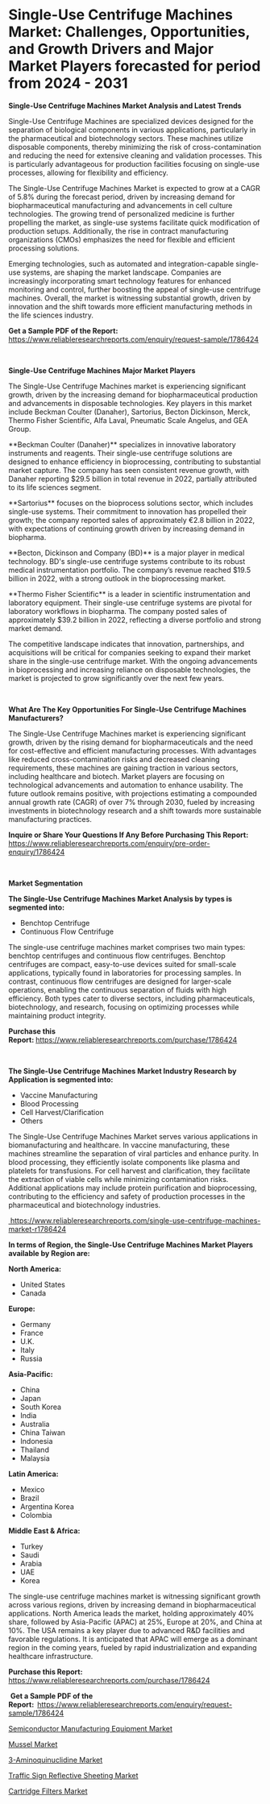 <p><h1>Single-Use Centrifuge Machines Market: Challenges, Opportunities, and Growth Drivers and Major Market Players forecasted for period from 2024 - 2031</h1></p><p><strong>Single-Use Centrifuge Machines Market Analysis and Latest Trends</strong></p>
<p><p>Single-Use Centrifuge Machines are specialized devices designed for the separation of biological components in various applications, particularly in the pharmaceutical and biotechnology sectors. These machines utilize disposable components, thereby minimizing the risk of cross-contamination and reducing the need for extensive cleaning and validation processes. This is particularly advantageous for production facilities focusing on single-use processes, allowing for flexibility and efficiency.</p><p>The Single-Use Centrifuge Machines Market is expected to grow at a CAGR of 5.8% during the forecast period, driven by increasing demand for biopharmaceutical manufacturing and advancements in cell culture technologies. The growing trend of personalized medicine is further propelling the market, as single-use systems facilitate quick modification of production setups. Additionally, the rise in contract manufacturing organizations (CMOs) emphasizes the need for flexible and efficient processing solutions.</p><p>Emerging technologies, such as automated and integration-capable single-use systems, are shaping the market landscape. Companies are increasingly incorporating smart technology features for enhanced monitoring and control, further boosting the appeal of single-use centrifuge machines. Overall, the market is witnessing substantial growth, driven by innovation and the shift towards more efficient manufacturing methods in the life sciences industry.</p></p>
<p><strong>Get a Sample PDF of the Report:&nbsp;</strong> <a href="https://www.reliableresearchreports.com/enquiry/request-sample/1786424?utm_campaign=5&utm_medium=2&utm_source=Github&utm_content=ia&utm_term=09102024&utm_id=single-use-centrifuge-machines">https://www.reliableresearchreports.com/enquiry/request-sample/1786424</a></p>
<p>&nbsp;</p>
<p><strong>Single-Use Centrifuge Machines Major Market Players</strong></p>
<p><p>The Single-Use Centrifuge Machines market is experiencing significant growth, driven by the increasing demand for biopharmaceutical production and advancements in disposable technologies. Key players in this market include Beckman Coulter (Danaher), Sartorius, Becton Dickinson, Merck, Thermo Fisher Scientific, Alfa Laval, Pneumatic Scale Angelus, and GEA Group.</p><p>**Beckman Coulter (Danaher)** specializes in innovative laboratory instruments and reagents. Their single-use centrifuge solutions are designed to enhance efficiency in bioprocessing, contributing to substantial market capture. The company has seen consistent revenue growth, with Danaher reporting $29.5 billion in total revenue in 2022, partially attributed to its life sciences segment.</p><p>**Sartorius** focuses on the bioprocess solutions sector, which includes single-use systems. Their commitment to innovation has propelled their growth; the company reported sales of approximately €2.8 billion in 2022, with expectations of continuing growth driven by increasing demand in biopharma.</p><p>**Becton, Dickinson and Company (BD)** is a major player in medical technology. BD's single-use centrifuge systems contribute to its robust medical instrumentation portfolio. The company’s revenue reached $19.5 billion in 2022, with a strong outlook in the bioprocessing market.</p><p>**Thermo Fisher Scientific** is a leader in scientific instrumentation and laboratory equipment. Their single-use centrifuge systems are pivotal for laboratory workflows in biopharma. The company posted sales of approximately $39.2 billion in 2022, reflecting a diverse portfolio and strong market demand.</p><p>The competitive landscape indicates that innovation, partnerships, and acquisitions will be critical for companies seeking to expand their market share in the single-use centrifuge market. With the ongoing advancements in bioprocessing and increasing reliance on disposable technologies, the market is projected to grow significantly over the next few years.</p></p>
<p>&nbsp;</p>
<p><strong>What Are The Key Opportunities For Single-Use Centrifuge Machines Manufacturers?</strong></p>
<p><p>The Single-Use Centrifuge Machines market is experiencing significant growth, driven by the rising demand for biopharmaceuticals and the need for cost-effective and efficient manufacturing processes. With advantages like reduced cross-contamination risks and decreased cleaning requirements, these machines are gaining traction in various sectors, including healthcare and biotech. Market players are focusing on technological advancements and automation to enhance usability. The future outlook remains positive, with projections estimating a compounded annual growth rate (CAGR) of over 7% through 2030, fueled by increasing investments in biotechnology research and a shift towards more sustainable manufacturing practices.</p></p>
<p><strong>Inquire or Share Your Questions If Any Before Purchasing This Report:</strong> <a href="https://www.reliableresearchreports.com/enquiry/pre-order-enquiry/1786424?utm_campaign=5&utm_medium=2&utm_source=Github&utm_content=ia&utm_term=09102024&utm_id=single-use-centrifuge-machines">https://www.reliableresearchreports.com/enquiry/pre-order-enquiry/1786424</a></p>
<p>&nbsp;</p>
<p><strong>Market Segmentation</strong></p>
<p><strong>The Single-Use Centrifuge Machines Market Analysis by types is segmented into:</strong></p>
<p><ul><li>Benchtop Centrifuge</li><li>Continuous Flow Centrifuge</li></ul></p>
<p><p>The single-use centrifuge machines market comprises two main types: benchtop centrifuges and continuous flow centrifuges. Benchtop centrifuges are compact, easy-to-use devices suited for small-scale applications, typically found in laboratories for processing samples. In contrast, continuous flow centrifuges are designed for larger-scale operations, enabling the continuous separation of fluids with high efficiency. Both types cater to diverse sectors, including pharmaceuticals, biotechnology, and research, focusing on optimizing processes while maintaining product integrity.</p></p>
<p><strong>Purchase this Report:&nbsp;</strong><a href="https://www.reliableresearchreports.com/purchase/1786424?utm_campaign=5&utm_medium=2&utm_source=Github&utm_content=ia&utm_term=09102024&utm_id=single-use-centrifuge-machines">https://www.reliableresearchreports.com/purchase/1786424</a></p>
<p>&nbsp;</p>
<p><strong>The Single-Use Centrifuge Machines Market Industry Research by Application is segmented into:</strong></p>
<p><ul><li>Vaccine Manufacturing</li><li>Blood Processing</li><li>Cell Harvest/Clarification</li><li>Others</li></ul></p>
<p><p>The Single-Use Centrifuge Machines Market serves various applications in biomanufacturing and healthcare. In vaccine manufacturing, these machines streamline the separation of viral particles and enhance purity. In blood processing, they efficiently isolate components like plasma and platelets for transfusions. For cell harvest and clarification, they facilitate the extraction of viable cells while minimizing contamination risks. Additional applications may include protein purification and bioprocessing, contributing to the efficiency and safety of production processes in the pharmaceutical and biotechnology industries.</p></p>
<p><a href="https://www.reliableresearchreports.com/single-use-centrifuge-machines-market-r1786424?utm_campaign=5&utm_medium=2&utm_source=Github&utm_content=ia&utm_term=09102024&utm_id=single-use-centrifuge-machines">&nbsp;https://www.reliableresearchreports.com/single-use-centrifuge-machines-market-r1786424</a></p>
<p><strong>In terms of Region, the Single-Use Centrifuge Machines Market Players available by Region are:</strong></p>
<p>
    <p> <strong> North America: </strong>
        <ul>
            <li>United States</li>
            <li>Canada</li>
        </ul>
        </p> 
    <p> <strong> Europe: </strong>
        <ul>
            <li>Germany</li>
            <li>France</li>
            <li>U.K.</li>
            <li>Italy</li>
            <li>Russia</li>
        </ul>
        </p> 
    <p> <strong> Asia-Pacific: </strong>
        <ul>
            <li>China</li>
            <li>Japan</li>
            <li>South Korea</li>
            <li>India</li>
            <li>Australia</li>
            <li>China Taiwan</li>
            <li>Indonesia</li>
            <li>Thailand</li>
            <li>Malaysia</li>
        </ul>
        </p> 
    <p> <strong> Latin America: </strong>
        <ul>
            <li>Mexico</li>
            <li>Brazil</li>
            <li>Argentina Korea</li>
            <li>Colombia</li>
        </ul>
        </p> 
    <p> <strong> Middle East & Africa: </strong>
        <ul>
            <li>Turkey</li>
            <li>Saudi</li>
            <li>Arabia</li>
            <li>UAE</li>
            <li>Korea</li>
        </ul>
    </p>
    </p>
<p><p>The single-use centrifuge machines market is witnessing significant growth across various regions, driven by increasing demand in biopharmaceutical applications. North America leads the market, holding approximately 40% share, followed by Asia-Pacific (APAC) at 25%, Europe at 20%, and China at 10%. The USA remains a key player due to advanced R&D facilities and favorable regulations. It is anticipated that APAC will emerge as a dominant region in the coming years, fueled by rapid industrialization and expanding healthcare infrastructure.</p></p>
<p><strong>Purchase this Report: </strong><a href="https://www.reliableresearchreports.com/purchase/1786424?utm_campaign=5&utm_medium=2&utm_source=Github&utm_content=ia&utm_term=09102024&utm_id=single-use-centrifuge-machines">https://www.reliableresearchreports.com/purchase/1786424</a></p>
<p>&nbsp;<strong>Get a Sample PDF of the Report:&nbsp;&nbsp;</strong><a href="https://www.reliableresearchreports.com/enquiry/request-sample/1786424?utm_campaign=5&utm_medium=2&utm_source=Github&utm_content=ia&utm_term=09102024&utm_id=single-use-centrifuge-machines">https://www.reliableresearchreports.com/enquiry/request-sample/1786424</a></p>
<p><strong></strong></p>
<p><p><a href="https://www.linkedin.com/pulse/insights-semiconductor-manufacturing-equipment-market-players-cualf?trackingId=IFLkatdNRGmyfhhkXf90uQ%3D%3D&utm_campaign=5&utm_medium=2&utm_source=Github&utm_content=ia&utm_term=09102024&utm_id=single-use-centrifuge-machines">Semiconductor Manufacturing Equipment Market</a></p><p><a href="https://issuu.com/reportprime-2/docs/mussel-market-size-2030.pptx_868399799979d3?utm_campaign=5&utm_medium=2&utm_source=Github&utm_content=ia&utm_term=09102024&utm_id=single-use-centrifuge-machines">Mussel Market</a></p><p><a href="https://github.com/AnnDiaz698/Market-Research-Report-List-1/blob/main/3-aminoquinuclidine-market.md?utm_campaign=5&utm_medium=2&utm_source=Github&utm_content=ia&utm_term=09102024&utm_id=single-use-centrifuge-machines">3-Aminoquinuclidine Market</a></p><p><a href="https://github.com/sumonsky0m/Market-Research-Report-List-1/blob/main/traffic-sign-reflective-sheeting-market.md?utm_campaign=5&utm_medium=2&utm_source=Github&utm_content=ia&utm_term=09102024&utm_id=single-use-centrifuge-machines">Traffic Sign Reflective Sheeting Market</a></p><p><a href="https://www.linkedin.com/pulse/in-depth-cartridge-filters-market-review-size-share-112cagr-growth-ravsc?utm_campaign=5&utm_medium=2&utm_source=Github&utm_content=ia&utm_term=09102024&utm_id=single-use-centrifuge-machines">Cartridge Filters Market</a></p></p>